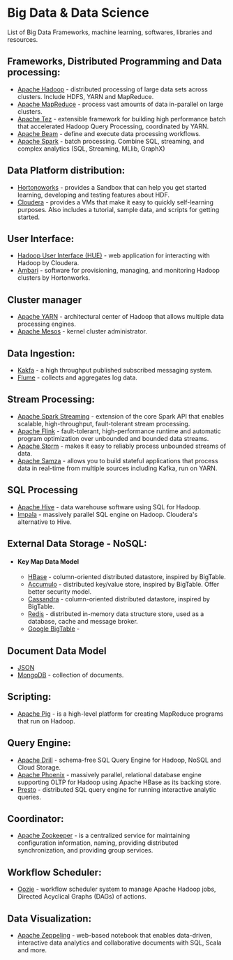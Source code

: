 # Big Data & Data Science
List of Big Data Frameworks, machine learning, softwares, libraries and resources.


## Frameworks, Distributed Programming and Data processing:
* [Apache Hadoop](http://hadoop.apache.org/) - distributed processing of large data sets across clusters. Include HDFS, YARN and MapReduce.
* [Apache MapReduce](https://hadoop.apache.org/docs/r1.2.1/mapred_tutorial.html) - process vast amounts of data in-parallel on large clusters.
* [Apache Tez](https://es.hortonworks.com/apache/tez/) - extensible framework for building high performance batch that accelerated Hadoop Query Processing, coordinated by YARN.
* [Apache Beam](https://beam.apache.org/) - define and execute data processing workflows.
* [Apache Spark](http://spark.apache.org/) - batch processing. Combine SQL, streaming, and complex analytics (SQL, Streaming, MLlib, GraphX)


## Data Platform distribution:
* [Hortonoworks](https://www.hortonworks.com/) - provides a Sandbox that can help you get started learning, developing and testing features about HDF. 
* [Cloudera](https://www.cloudera.com/) - provides a VMs that make it easy to quickly self-learning purposes. Also includes a tutorial, sample data, and scripts for getting started.  


## User Interface:
* [Hadoop User Interface (HUE)](http://gethue.com/) - web application for interacting with Hadoop by Cloudera.
* [Ambari](https://ambari.apache.org/) - software for provisioning, managing, and monitoring Hadoop clusters by Hortonworks.


## Cluster manager
* [Apache YARN](https://hortonworks.com/apache/yarn/) - architectural center of Hadoop that allows multiple data processing engines.
* [Apache Mesos](http://mesos.apache.org/) - kernel cluster administrator. 


## Data Ingestion:
* [Kakfa](http://kafka.apache.org/) - a high throughput published subscribed messaging system.
* [Flume](http://flume.apache.org/) - collects and aggregates log data.


## Stream Processing:
* [Apache Spark Streaming](http://spark.apache.org/docs/0.7.3/streaming-programming-guide.html) - extension of the core Spark API that enables scalable, high-throughput, fault-tolerant stream processing.
* [Apache Flink](https://flink.apache.org/) - fault-tolerant, high-performance runtime and automatic program optimization over unbounded and bounded data streams.
* [Apache Storm](http://storm.apache.org/) - makes it easy to reliably process unbounded streams of data.
* [Apache Samza](http://samza.apache.org/) - allows you to build stateful applications that process data in real-time from multiple sources including Kafka, run on YARN. 


## SQL Processing
* [Apache Hive](http://hive.apache.org/) - data warehouse software using SQL for Hadoop.
* [Impala](https://www.cloudera.com/products/open-source/apache-hadoop/impala.html) - massively parallel SQL engine on Hadoop. Cloudera's alternative to Hive.


## External Data Storage - NoSQL:
  * #### Key Map Data Model
      * [HBase](http://hbase.apache.org/) - column-oriented distributed datastore, inspired by BigTable.
      * [Accumulo](https://accumulo.apache.org/) - distributed key/value store, inspired by BigTable. Offer better security model.
      * [Cassandra](http://cassandra.apache.org/) - column-oriented distributed datastore, inspired by BigTable.
      * [Redis](https://redis.io/) - distributed in-memory data structure store, used as a database, cache and message broker.
      * [Google BigTable]() - 


## Document Data Model
* [JSON](https://www.json.org/)
* [MongoDB](https://www.mongodb.com/) - collection of documents.


## Scripting:
* [Apache Pig](https://pig.apache.org/) - is a high-level platform for creating MapReduce programs that run on Hadoop.


## Query Engine:
* [Apache Drill](http://drill.apache.org/) - schema-free SQL Query Engine for Hadoop, NoSQL and Cloud Storage.
* [Apache Phoenix](http://phoenix.apache.org/index.html) - massively parallel, relational database engine supporting OLTP for Hadoop using Apache HBase as its backing store.
* [Presto](https://prestodb.io/) - distributed SQL query engine for running interactive analytic queries.


## Coordinator:
* [Apache Zookeeper](http://zookeeper.apache.org/) - is a centralized service for maintaining configuration information, naming, providing distributed synchronization, and providing group services.


## Workflow Scheduler:
* [Oozie](http://oozie.apache.org/) - workflow scheduler system to manage Apache Hadoop jobs, Directed Acyclical Graphs (DAGs) of actions.


## Data Visualization:
* [Apache Zeppeling](https://zeppelin.apache.org/) - web-based notebook that enables data-driven, interactive data analytics and collaborative documents with SQL, Scala and more.





